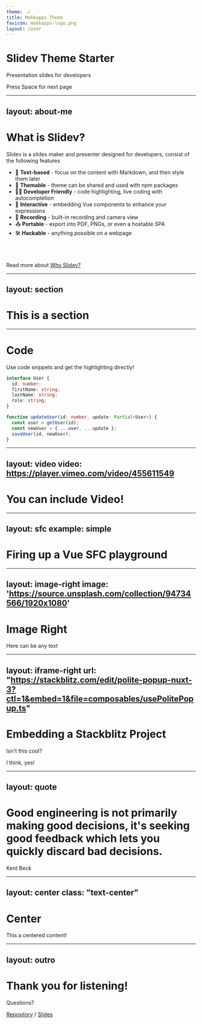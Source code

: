 ```yaml
---
theme: ./
title: Mokkapps Theme
favicon: mokkapps-logo.png
layout: cover
---
```


# Slidev Theme Starter

Presentation slides for developers

<div class="pt-12">
  <span @click="next" class="px-2 p-1 rounded cursor-pointer hover:bg-white hover:bg-opacity-10">
    Press Space for next page <carbon:arrow-right class="inline"/>
  </span>
</div>

---
layout: about-me
---

# What is Slidev?

Slidev is a slides maker and presenter designed for developers, consist of the following features

- 📝 **Text-based** - focus on the content with Markdown, and then style them later
- 🎨 **Themable** - theme can be shared and used with npm packages
- 🧑‍💻 **Developer Friendly** - code highlighting, live coding with autocompletion
- 🤹 **Interactive** - embedding Vue components to enhance your expressions
- 🎥 **Recording** - built-in recording and camera view
- 📤 **Portable** - export into PDF, PNGs, or even a hostable SPA
- 🛠 **Hackable** - anything possible on a webpage

<br>
<br>

Read more about [Why Slidev?](https://sli.dev/guide/why)

---
layout: section
---

# This is a section

---

# Code

Use code snippets and get the highlighting directly!

```ts
interface User {
  id: number;
  firstName: string;
  lastName: string;
  role: string;
}

function updateUser(id: number, update: Partial<User>) {
  const user = getUser(id);
  const newUser = { ...user, ...update };
  saveUser(id, newUser);
}
```

---
layout: video
video: https://player.vimeo.com/video/455611549
---

# You can include Video!

---
layout: sfc
example: simple
---

# Firing up a Vue SFC playground

---
layout: image-right
image: 'https://source.unsplash.com/collection/94734566/1920x1080'
---

# Image Right

Here can be any text

---
layout: iframe-right
url: "https://stackblitz.com/edit/polite-popup-nuxt-3?ctl=1&embed=1&file=composables/usePolitePopup.ts"
---

# Embedding a Stackblitz Project

Isn't this cool?

I think, yes!

---
layout: quote
---

# Good engineering is not primarily making good decisions, it's seeking good feedback which lets you quickly discard bad decisions.

Kent Beck

---
layout: center
class: "text-center"
---

# Center

This a centered content!

---
layout: outro
---

# Thank you for listening!

Questions?

[Repository](github.com/mokkapps/slidev-theme-mokkapps) / [Slides](https://slidev-theme-mokkapps.netlify.app/)
